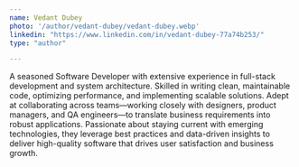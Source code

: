 ```yaml
---
name: Vedant Dubey
photo: '/author/vedant-dubey/vedant-dubey.webp'
linkedin: "https://www.linkedin.com/in/vedant-dubey-77a74b253/"
type: "author"

---
```

A seasoned Software Developer with extensive experience in full-stack development and system architecture. Skilled in writing clean, maintainable code, optimizing performance, and implementing scalable solutions. Adept at collaborating across teams—working closely with designers, product managers, and QA engineers—to translate business requirements into robust applications. Passionate about staying current with emerging technologies, they leverage best practices and data-driven insights to deliver high-quality software that drives user satisfaction and business growth.

